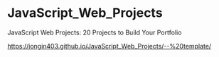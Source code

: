 # JavaScript_Web_Projects
 JavaScript Web Projects: 20 Projects to Build Your Portfolio


https://jongin403.github.io/JavaScript_Web_Projects/--%20template/